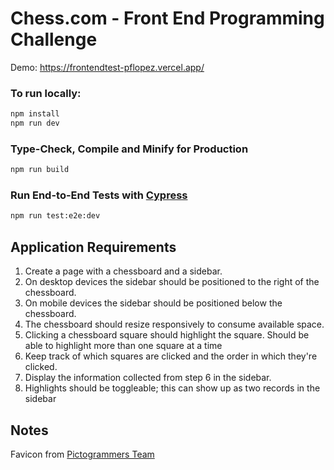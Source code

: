 # Chess.com - Front End Programming Challenge

Demo: https://frontendtest-pflopez.vercel.app/

### To run locally:
```sh
npm install
npm run dev
```

### Type-Check, Compile and Minify for Production

```sh
npm run build
```

### Run End-to-End Tests with [Cypress](https://www.cypress.io/)

```sh
npm run test:e2e:dev
```

## Application Requirements
1. Create a page with a chessboard and a sidebar.
2. On desktop devices the sidebar should be positioned to the right of the chessboard.
3. On mobile devices the sidebar should be positioned below the chessboard.
4. The chessboard should resize responsively to consume available space.
5. Clicking a chessboard square should highlight the square. Should be able to highlight more than one square at a time
6. Keep track of which squares are clicked and the order in which they're clicked.
7. Display the information collected from step 6 in the sidebar.
8. Highlights should be toggleable; this can show up as two records in the sidebar 


## Notes
Favicon from [Pictogrammers Team](https://www.iconarchive.com/show/material-icons-by-pictogrammers/checkerboard-icon.html#google_vignette)
